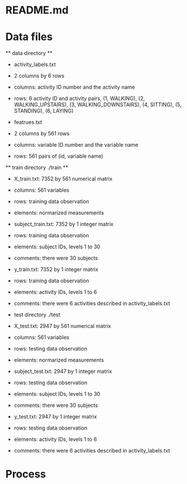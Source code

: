 README.md
=========
# Data files
** data directory **

* activity_labels.txt

 * 2 columns by 6 rows

 * columns: activity ID number and the activity name

 * rows: 6 activity ID and activity pairs, (1, WALKING), (2, WALKING_UPSTAIRS), 
(3, WALKING_DOWNSTAIRS), (4, SITTING), (5, STANDING), (6, LAYING)

* featrues.txt

 * 2 columns by 561 rows

 * columns: variable ID number and the variable name

 * rows: 561 pairs of (id, variable name)

** train directory ./train **

* X_train.txt: 7352 by 561 numerical matrix

 * columns: 561 variables

 * rows: training data observation

 * elements: normarized measurements

* subject_train.txt: 7352 by 1 integer matrix

 * rows: training data observation

 * elements: subject IDs, levels 1 to 30

 * comments: there were 30 subjects

* y_train.txt: 7352 by 1 integer matrix

 * rows: training data observation

 * elements: activity IDs, levels 1 to 6

 * comments: there were 6 activities described in activity_labels.txt

* test directory ./test

* X_test.txt: 2947 by 561 numerical matrix

 * columns: 561 variables

 * rows: testing data observation

 * elements: normarized measurements

* subject_test.txt: 2947 by 1 integer matrix

 * rows: testing data observation

 * elements: subject IDs, levels 1 to 30

 * comments: there were 30 subjects

* y_test.txt: 2947 by 1 integer matrix

 * rows: testing data observation

 * elements: activity IDs, levels 1 to 6

 * comments: there were 6 activities described in activity_labels.txt

# Process